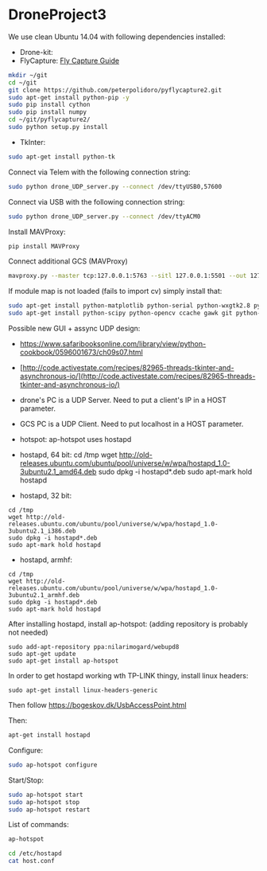 # DroneProject3

We use clean Ubuntu 14.04 with following dependencies installed:
- Drone-kit:
- FlyCapture:
[Fly Capture Guide](https://github.com/jordens/pyflycapture2)
```sh
mkdir ~/git
cd ~/git
git clone https://github.com/peterpolidoro/pyflycapture2.git
sudo apt-get install python-pip -y
sudo pip install cython
sudo pip install numpy
cd ~/git/pyflycapture2/
sudo python setup.py install
```

- TkInter:
```sh
sudo apt-get install python-tk
```

Connect via Telem with the following connection string:
```sh
sudo python drone_UDP_server.py --connect /dev/ttyUSB0,57600
```

Connect via USB with the following connection string:
```sh
sudo python drone_UDP_server.py --connect /dev/ttyACM0
```
Install MAVProxy:
```sh
pip install MAVProxy
```

Connect additional GCS (MAVProxy)
```sh
mavproxy.py --master tcp:127.0.0.1:5763 --sitl 127.0.0.1:5501 --out 127.0.0.1:14550 --out 127.0.0.1:14551
```

If module map is not loaded (fails to import cv) simply install that:
```sh
sudo apt-get install python-matplotlib python-serial python-wxgtk2.8 python-lxml
sudo apt-get install python-scipy python-opencv ccache gawk git python-pip python-pexpect
```

Possible new GUI + assync UDP design:
- [https://www.safaribooksonline.com/library/view/python-cookbook/0596001673/ch09s07.html
](https://www.safaribooksonline.com/library/view/python-cookbook/0596001673/ch09s07.html
)
- [http://code.activestate.com/recipes/82965-threads-tkinter-and-asynchronous-io/](http://code.activestate.com/recipes/82965-threads-tkinter-and-asynchronous-io/)


- drone's PC is a UDP Server. Need to put a client's IP in a HOST parameter.
- GCS PC is a UDP Client. Need to put localhost in a HOST parameter.
- hotspot:
ap-hotspot uses hostapd
- hostapd, 64 bit:
cd /tmp
wget http://old-releases.ubuntu.com/ubuntu/pool/universe/w/wpa/hostapd_1.0-3ubuntu2.1_amd64.deb
sudo dpkg -i hostapd*.deb
sudo apt-mark hold hostapd

- hostapd, 32 bit:
```
cd /tmp
wget http://old-releases.ubuntu.com/ubuntu/pool/universe/w/wpa/hostapd_1.0-3ubuntu2.1_i386.deb
sudo dpkg -i hostapd*.deb
sudo apt-mark hold hostapd
```
- hostapd, armhf:
```
cd /tmp
wget http://old-releases.ubuntu.com/ubuntu/pool/universe/w/wpa/hostapd_1.0-3ubuntu2.1_armhf.deb
sudo dpkg -i hostapd*.deb
sudo apt-mark hold hostapd
```
After installing hostapd, install ap-hotspot: (adding repository is probably not needed)
```
sudo add-apt-repository ppa:nilarimogard/webupd8
sudo apt-get update
sudo apt-get install ap-hotspot
```
In order to get hostapd working wth TP-LINK thingy, install linux headers:
```
sudo apt-get install linux-headers-generic
```
Then follow https://bogeskov.dk/UsbAccessPoint.html

Then:
 ```sh
apt-get install hostapd
```
Configure:
```sh
sudo ap-hotspot configure
```
Start/Stop:
```sh
sudo ap-hotspot start
sudo ap-hotspot stop
sudo ap-hotspot restart
```
List of commands:
```sh
ap-hotspot
```

```sh
cd /etc/hostapd
cat host.conf
```
